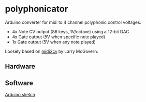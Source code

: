 # polyphonicator
Arduino converter for midi to 4 channel polyphonic control voltages. 

- 4x Note CV output (88 keys, 1V/octave) using a 12-bit DAC
- 4x Gate output (5V when specific note played)
- 1x Gate output (5V when any note played)

Loosely based on [midi2cv](https://github.com/elkayem/midi2cv/) by Larry McGovern.

## Hardware

## Software
[Arduino sketch](polyphonicator.ino)
